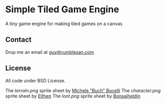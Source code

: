 # Simple Tiled Game Engine

A tiny game engine for making tiled games on a canvas


## Contact

Drop me an email at guy@rumblesan.com


## License

All code under BSD License.

The *terrain.png* sprite sheet by [Michele "Buch" Bucelli](https://opengameart.org/users/buch)
The *character.png* sprite sheet by [Elthen](https://www.patreon.com/elthen)
The *loot.png* sprite sheet by [Bonsaiheldin](http://bonsaiheld.org)

